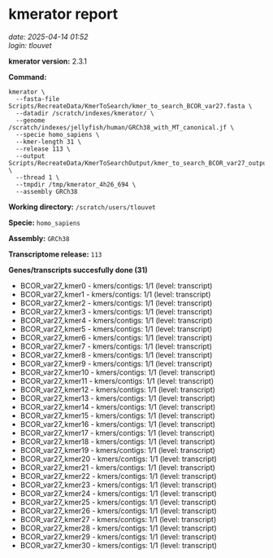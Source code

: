 # kmerator report
*date: 2025-04-14 01:52*  
*login: tlouvet*

**kmerator version:** 2.3.1

**Command:**

```
kmerator \
  --fasta-file Scripts/RecreateData/KmerToSearch/kmer_to_search_BCOR_var27.fasta \
  --datadir /scratch/indexes/kmerator/ \
  --genome /scratch/indexes/jellyfish/human/GRCh38_with_MT_canonical.jf \
  --specie homo_sapiens \
  --kmer-length 31 \
  --release 113 \
  --output Scripts/RecreateData/KmerToSearchOutput/kmer_to_search_BCOR_var27_output \
  --thread 1 \
  --tmpdir /tmp/kmerator_4h26_694 \
  --assembly GRCh38
```

**Working directory:** `/scratch/users/tlouvet`

**Specie:** `homo_sapiens`

**Assembly:** `GRCh38`

**Transcriptome release:** `113`

**Genes/transcripts succesfully done (31)**

- BCOR_var27_kmer0 - kmers/contigs: 1/1 (level: transcript)
- BCOR_var27_kmer1 - kmers/contigs: 1/1 (level: transcript)
- BCOR_var27_kmer2 - kmers/contigs: 1/1 (level: transcript)
- BCOR_var27_kmer3 - kmers/contigs: 1/1 (level: transcript)
- BCOR_var27_kmer4 - kmers/contigs: 1/1 (level: transcript)
- BCOR_var27_kmer5 - kmers/contigs: 1/1 (level: transcript)
- BCOR_var27_kmer6 - kmers/contigs: 1/1 (level: transcript)
- BCOR_var27_kmer7 - kmers/contigs: 1/1 (level: transcript)
- BCOR_var27_kmer8 - kmers/contigs: 1/1 (level: transcript)
- BCOR_var27_kmer9 - kmers/contigs: 1/1 (level: transcript)
- BCOR_var27_kmer10 - kmers/contigs: 1/1 (level: transcript)
- BCOR_var27_kmer11 - kmers/contigs: 1/1 (level: transcript)
- BCOR_var27_kmer12 - kmers/contigs: 1/1 (level: transcript)
- BCOR_var27_kmer13 - kmers/contigs: 1/1 (level: transcript)
- BCOR_var27_kmer14 - kmers/contigs: 1/1 (level: transcript)
- BCOR_var27_kmer15 - kmers/contigs: 1/1 (level: transcript)
- BCOR_var27_kmer16 - kmers/contigs: 1/1 (level: transcript)
- BCOR_var27_kmer17 - kmers/contigs: 1/1 (level: transcript)
- BCOR_var27_kmer18 - kmers/contigs: 1/1 (level: transcript)
- BCOR_var27_kmer19 - kmers/contigs: 1/1 (level: transcript)
- BCOR_var27_kmer20 - kmers/contigs: 1/1 (level: transcript)
- BCOR_var27_kmer21 - kmers/contigs: 1/1 (level: transcript)
- BCOR_var27_kmer22 - kmers/contigs: 1/1 (level: transcript)
- BCOR_var27_kmer23 - kmers/contigs: 1/1 (level: transcript)
- BCOR_var27_kmer24 - kmers/contigs: 1/1 (level: transcript)
- BCOR_var27_kmer25 - kmers/contigs: 1/1 (level: transcript)
- BCOR_var27_kmer26 - kmers/contigs: 1/1 (level: transcript)
- BCOR_var27_kmer27 - kmers/contigs: 1/1 (level: transcript)
- BCOR_var27_kmer28 - kmers/contigs: 1/1 (level: transcript)
- BCOR_var27_kmer29 - kmers/contigs: 1/1 (level: transcript)
- BCOR_var27_kmer30 - kmers/contigs: 1/1 (level: transcript)
